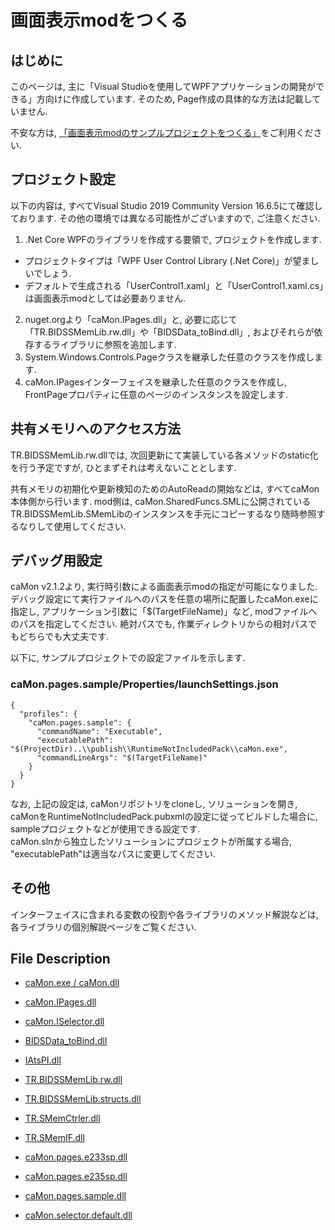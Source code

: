 # 画面表示modをつくる

## はじめに
このページは, 主に「Visual Studioを使用してWPFアプリケーションの開発ができる」方向けに作成しています.  そのため, Page作成の具体的な方法は記載していません.

不安な方は, [「画面表示modのサンプルプロジェクトをつくる」](./make_pagemod_sample/readme.md)をご利用ください.


## プロジェクト設定
以下の内容は, すべてVisual Studio 2019 Community Version 16.6.5にて確認しております.  その他の環境では異なる可能性がございますので, ご注意ください.
1. .Net Core WPFのライブラリを作成する要領で, プロジェクトを作成します.
  - プロジェクトタイプは「WPF User Control Library (.Net Core)」が望ましいでしょう.
  - デフォルトで生成される「UserControl1.xaml」と「UserControl1.xaml.cs」は画面表示modとしては必要ありません.
2. nuget.orgより「caMon.IPages.dll」と, 必要に応じて「TR.BIDSSMemLib.rw.dll」や「BIDSData_toBind.dll」, およびそれらが依存するライブラリに参照を追加します.
3. System.Windows.Controls.Pageクラスを継承した任意のクラスを作成します.
4. caMon.IPagesインターフェイスを継承した任意のクラスを作成し, FrontPageプロパティに任意のページのインスタンスを設定します.


## 共有メモリへのアクセス方法
TR.BIDSSMemLib.rw.dllでは, 次回更新にて実装している各メソッドのstatic化を行う予定ですが, ひとまずそれは考えないこととします.

共有メモリの初期化や更新検知のためのAutoReadの開始などは, すべてcaMon本体側から行います.  mod側は, caMon.SharedFuncs.SMLに公開されているTR.BIDSSMemLib.SMemLibのインスタンスを手元にコピーするなり随時参照するなりして使用してください.


## デバッグ用設定
caMon v2.1.2より, 実行時引数による画面表示modの指定が可能になりました.  デバッグ設定にて実行ファイルへのパスを任意の場所に配置したcaMon.exeに指定し, アプリケーション引数に「$(TargetFileName)」など, modファイルへのパスを指定してください.  絶対パスでも, 作業ディレクトリからの相対パスでもどちらでも大丈夫です.

以下に, サンプルプロジェクトでの設定ファイルを示します.

### caMon.pages.sample/Properties/launchSettings.json
~~~
{
  "profiles": {
    "caMon.pages.sample": {
      "commandName": "Executable",
      "executablePath": "$(ProjectDir)..\\publish\\RuntimeNotIncludedPack\\caMon.exe",
      "commandLineArgs": "$(TargetFileName)"
    }
  }
}
~~~
なお, 上記の設定は, caMonリポジトリをcloneし, ソリューションを開き, caMonをRuntimeNotIncludedPack.pubxmlの設定に従ってビルドした場合に, sampleプロジェクトなどが使用できる設定です.  
caMon.slnから独立したソリューションにプロジェクトが所属する場合, "executablePath"は適当なパスに変更してください.


## その他
インターフェイスに含まれる変数の役割や各ライブラリのメソッド解説などは, 各ライブラリの個別解説ページをご覧ください.


## File Description
- [caMon.exe / caMon.dll](./file_desc/caMon.exe.md)
- [caMon.IPages.dll](./file_desc/caMon.IPages.dll.md)
- [caMon.ISelector.dll](./file_desc/caMon.ISelector.dll.md)

- [BIDSData_toBind.dll](./file_desc/BIDSData_toBind.dll.md)
- [IAtsPI.dll](./file_desc/IAtsPI.dll.md)
- [TR.BIDSSMemLib.rw.dll](./file_desc/TR.BIDSSMemLib.rw.dll.md)
- [TR.BIDSSMemLib.structs.dll](./file_desc/TR.BIDSSMemLib.structs.dll.md)
- [TR.SMemCtrler.dll](./file_desc/TR.SMemCtrler.dll.md)
- [TR.SMemIF.dll](./file_desc/TR.SMemIF.dll.md)

- [caMon.pages.e233sp.dll](./file_desc/caMon.pages.e233sp.dll.md)
- [caMon.pages.e235sp.dll](./file_desc/caMon.pages.e235sp.dll.md)
- [caMon.pages.sample.dll](./file_desc/caMon.pages.sample.dll.md)
- [caMon.selector.default.dll](./file_desc/caMon.selector.default.dll.md)

